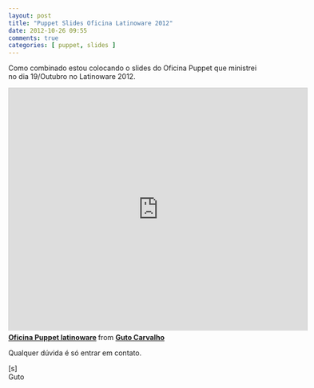 ```yaml
---
layout: post
title: "Puppet Slides Oficina Latinoware 2012"
date: 2012-10-26 09:55
comments: true
categories: [ puppet, slides ]
---
```


Como combinado estou colocando o slides do Oficina Puppet que ministrei no dia 19/Outubro no Latinoware 2012.

<iframe src="http://www.slideshare.net/slideshow/embed_code/14891194?rel=0" width="597" height="486" frameborder="0" marginwidth="0" marginheight="0" scrolling="no" style="border:1px solid #CCC;border-width:1px 1px 0;margin-bottom:5px" allowfullscreen> </iframe> <div style="margin-bottom:5px"> <strong> <a href="http://www.slideshare.net/GutoCarvalho/oficina-puppet-latinoware" title="Oficina Puppet latinoware" target="_blank">Oficina Puppet latinoware</a> </strong> from <strong><a href="http://www.slideshare.net/GutoCarvalho" target="_blank">Guto Carvalho</a></strong> </div>

Qualquer dúvida é só entrar em contato.

[s]<br>
Guto
